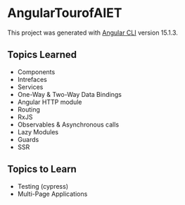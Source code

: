 # AngularTourofAIET

This project was generated with [Angular CLI](https://github.com/angular/angular-cli) version 15.1.3.

## Topics Learned

- Components
- Intrefaces
- Services
- One-Way & Two-Way Data Bindings
- Angular HTTP module
- Routing
- RxJS
- Observables & Asynchronous calls
- Lazy Modules
- Guards
- SSR

## Topics to Learn

- Testing (cypress)
- Multi-Page Applications
